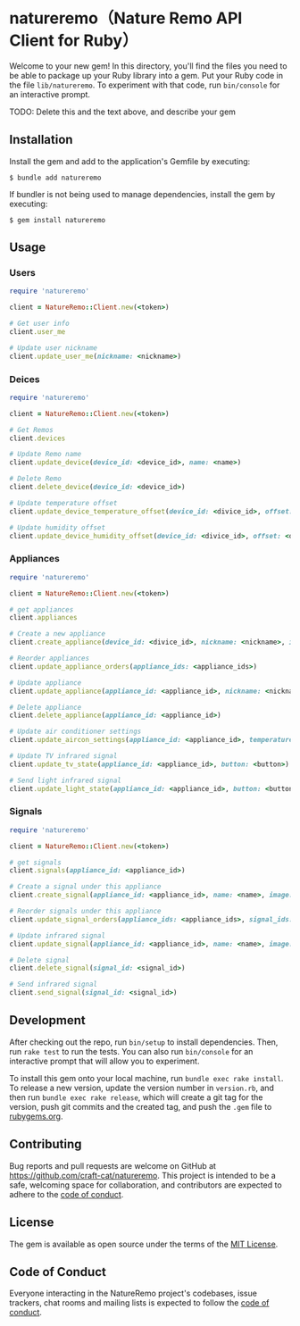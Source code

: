 # natureremo（Nature Remo API Client for Ruby）

Welcome to your new gem! In this directory, you'll find the files you need to be able to package up your Ruby library into a gem. Put your Ruby code in the file `lib/natureremo`. To experiment with that code, run `bin/console` for an interactive prompt.

TODO: Delete this and the text above, and describe your gem

## Installation

Install the gem and add to the application's Gemfile by executing:

    $ bundle add natureremo

If bundler is not being used to manage dependencies, install the gem by executing:

    $ gem install natureremo

## Usage
### Users

```ruby
require 'natureremo'

client = NatureRemo::Client.new(<token>)

# Get user info
client.user_me

# Update user nickname
client.update_user_me(nickname: <nickname>)
```

### Deices
```ruby
require 'natureremo'

client = NatureRemo::Client.new(<token>)

# Get Remos
client.devices

# Update Remo name
client.update_device(device_id: <device_id>, name: <name>)

# Delete Remo
client.delete_device(device_id: <device_id>)

# Update temperature offset
client.update_device_temperature_offset(device_id: <divice_id>, offset: <offset>)

# Update humidity offset
client.update_device_humidity_offset(device_id: <divice_id>, offset: <offset>)
```

### Appliances
```ruby
require 'natureremo'

client = NatureRemo::Client.new(<token>)

# get appliances
client.appliances

# Create a new appliance
client.create_appliance(device_id: <divice_id>, nickname: <nickname>, image: <image>, model: <model>, model_type: <model_type>)

# Reorder appliances
client.update_appliance_orders(appliance_ids: <appliance_ids>)

# Update appliance
client.update_appliance(appliance_id: <appliance_id>, nickname: <nickname>, image: <image>)

# Delete appliance
client.delete_appliance(appliance_id: <appliance_id>)

# Update air conditioner settings
client.update_aircon_settings(appliance_id: <appliance_id>, temperature: <temperature>)

# Update TV infrared signal
client.update_tv_state(appliance_id: <appliance_id>, button: <button>)

# Send light infrared signal
client.update_light_state(appliance_id: <appliance_id>, button: <button>)
```

### Signals
```ruby
require 'natureremo'

client = NatureRemo::Client.new(<token>)

# get signals
client.signals(appliance_id: <appliance_id>)

# Create a signal under this appliance
client.create_signal(appliance_id: <appliance_id>, name: <name>, image: <image>, message: <message>)

# Reorder signals under this appliance
client.update_signal_orders(appliance_ids: <appliance_ids>, signal_ids: <signal_ids>)

# Update infrared signal
client.update_signal(appliance_id: <appliance_id>, name: <name>, image: <image>)

# Delete signal
client.delete_signal(signal_id: <signal_id>)

# Send infrared signal
client.send_signal(signal_id: <signal_id>)
```

## Development

After checking out the repo, run `bin/setup` to install dependencies. Then, run `rake test` to run the tests. You can also run `bin/console` for an interactive prompt that will allow you to experiment.

To install this gem onto your local machine, run `bundle exec rake install`. To release a new version, update the version number in `version.rb`, and then run `bundle exec rake release`, which will create a git tag for the version, push git commits and the created tag, and push the `.gem` file to [rubygems.org](https://rubygems.org).

## Contributing

Bug reports and pull requests are welcome on GitHub at https://github.com/craft-cat/natureremo. This project is intended to be a safe, welcoming space for collaboration, and contributors are expected to adhere to the [code of conduct](https://github.com/craft-cat/natureremo/blob/main/CODE_OF_CONDUCT.md).

## License

The gem is available as open source under the terms of the [MIT License](https://opensource.org/licenses/MIT).

## Code of Conduct

Everyone interacting in the NatureRemo project's codebases, issue trackers, chat rooms and mailing lists is expected to follow the [code of conduct](https://github.com/craft-cat/natureremo/blob/main/CODE_OF_CONDUCT.md).
